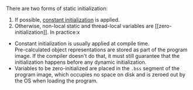 There are two forms of static initialization:
1. If possible, [constant initialization](https://en.cppreference.com/w/cpp/language/constant_initialization) is applied.
2. Otherwise, non-local static and thread-local variables are [[zero-initialization]].
In practice:x
- Constant initialization is usually applied at compile time.  
    Pre-calculated object representations are stored as part of the program  
    image. If the compiler doesn't do that, it must still guarantee that the initialization happens before any dynamic initialization.
- Variables to be zero-initialized are placed in the `.bss` segment of the program image, which occupies no space on disk and is zeroed out by the OS when loading the program.